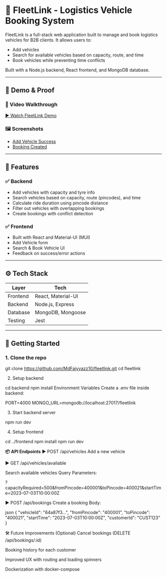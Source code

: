 # 🚚 FleetLink - Logistics Vehicle Booking System

FleetLink is a full-stack web application built to manage and book logistics vehicles for B2B clients. It allows users to:

- Add vehicles
- Search for available vehicles based on capacity, route, and time
- Book vehicles while preventing time conflicts

Built with a Node.js backend, React frontend, and MongoDB database.

---

## 📸 Demo & Proof

### 🔗 Video Walkthrough  
[▶️ Watch FleetLink Demo](https://drive.google.com/file/d/1AKDVid0UJJk_pE_XfNQCN-64w7DyieVm/view?usp=sharing)

### 🖼️ Screenshots  
- [Add Vehicle Success](https://drive.google.com/file/d/1YEMhfSkbegVzgdsN5q43nlxUiIminvJx/view?usp=sharing)  
- [Booking Created](https://drive.google.com/file/d/1reZenHULRb5xjoQadT1m51qmAOPUjVkr/view?usp=sharing)  

---

## 📌 Features

### ✅ Backend
- Add vehicles with capacity and tyre info
- Search vehicles based on capacity, route (pincodes), and time
- Calculate ride duration using pincode distance
- Filter out vehicles with overlapping bookings
- Create bookings with conflict detection

### ✅ Frontend
- Built with React and Material-UI (MUI)
- Add Vehicle form
- Search & Book Vehicle UI
- Feedback on success/error actions

---

## ⚙️ Tech Stack

| Layer       | Tech              |
|-------------|-------------------|
| Frontend    | React, Material-UI |
| Backend     | Node.js, Express   |
| Database    | MongoDB, Mongoose  |
| Testing     | Jest               |

---

## 🚀 Getting Started

### 1. Clone the repo


git clone https://github.com/MdFaiyyazz10/fleetlink.git
cd fleetlink



2. Setup backend

cd backend
npm install
Environment Variables
Create a .env file inside backend:

PORT=4000
MONGO_URL=mongodb://localhost:27017/fleetlink


3. Start backend server

npm run dev


4. Setup frontend

cd ../frontend
npm install
npm run dev




**📦 API Endpoints**
▶️ POST /api/vehicles
Add a new vehicle

▶️ GET /api/vehicles/available

Search available vehicles
Query Parameters:

?capacityRequired=500&fromPincode=400001&toPincode=400021&startTime=2023-07-03T10:00:00Z

▶️ POST /api/bookings
Create a booking
Body:

json
{
  "vehicleId": "64a87f3...",
  "fromPincode": "400001",
  "toPincode": "400021",
  "startTime": "2023-07-03T10:00:00Z",
  "customerId": "CUST123"
}



🛠️ Future Improvements (Optional)
Cancel bookings (DELETE /api/bookings/:id)

Booking history for each customer

Improved UX with routing and loading spinners

Dockerization with docker-compose

